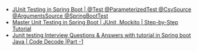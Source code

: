 - [JUnit Testing in Spring Boot | @Test @ParameterizedTest @CsvSource @ArgumentsSource @SpringBootTest](https://www.youtube.com/watch?v=mILLHaIjGn4&t=20s)
- [Master Unit Testing in Spring Boot | JUnit, Mockito | Step-by-Step Tutorial](https://www.youtube.com/watch?v=id_esCeLZBo)
- [Junit testing Interview Questions & Answers with tutorial in Spring boot Java | Code Decode |Part -1](https://www.youtube.com/watch?v=gy787xImUrY)